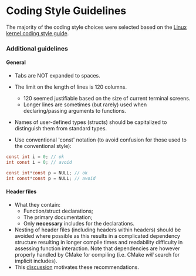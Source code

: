 # Coding Style Guidelines

The majority of the coding style choices were selected based on the
[Linux kernel coding style guide](https://www.kernel.org/doc/html/v4.10/process/coding-style.html).

### Additional guidelines

#### General

- Tabs are NOT expanded to spaces.

- The limit on the length of lines is 120 columns.
	- 120 seemed justifiable based on the size of current terminal screens.
	- Longer lines are sometimes (but rarely) used when declaring/passing arguments to
	  functions.

- Names of user-defined types (structs) should be capitalized to distinguish them from standard
  types.
- Use conventional 'const' notation (to avoid confusion for those used to the conventional style):
```c
const int i = 0; // ok
int const i = 0; // avoid

const int*const p = NULL; // ok
int const*const p = NULL; // avoid
```

#### Header files
- What they contain:
	- Function/struct declarations;
	- The primary documentation;
	- Only **necessary** includes for the declarations.
- Nesting of header files (including headers within headers) should be avoided where possible as
  this results in a complicated dependency structure resulting in longer compile times and
  readability difficulty in assessing function interaction. Note that dependencies are however
  properly handled by CMake for compiling (i.e. CMake *will* search for implicit includes).
- This [discussion](http://stackoverflow.com/questions/1804486/should-i-use-include-in-headers)
  motivates these recommendations.
